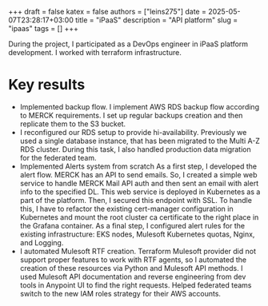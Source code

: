 +++ 
draft = false
katex = false
authors = ["leins275"]
date = 2025-05-07T23:28:17+03:00
title = "iPaaS"
description = "API platform"
slug = "ipaas"
tags = []
+++

During the project, I participated as a DevOps engineer in iPaaS platform development. I worked with terraform infrastructure.

# Key results

- Implemented backup flow. I implement AWS RDS backup flow according to MERCK requirements. I set up regular backups creation and then replicate them to the S3 bucket.
- I reconfigured our RDS setup to provide hi-availability. Previously we used a single database instance, that has been migrated to the Multi A-Z RDS cluster. During this task, I also handled production data migration for the federated team.
- Implemented Alerts system from scratch As a first step, I developed the alert flow. MERCK has an API to send emails. So, I created a simple web service to handle MERCK Mail API auth and then sent an email with alert info to the specified DL. This web service is deployed in Kubernetes as a part of the platform. Then, I secured this endpoint with SSL. To handle this, I have to refactor the existing cert-manager configuration in Kubernetes and mount the root cluster ca certificate to the right place in the Grafana container. As a final step, I configured alert rules for the existing infrastructure: EKS nodes, Mulesoft Kubernetes quotas, Nginx, and Logging.
- I automated Mulesoft RTF creation. Terraform Mulesoft provider did not support proper features to work with RTF agents, so I automated the creation of these resources via Python and Mulesoft API methods. I used Mulesoft API documentation and reverse engineering from dev tools in Anypoint UI to find the right requests.
Helped federated teams switch to the new IAM roles strategy for their AWS accounts.